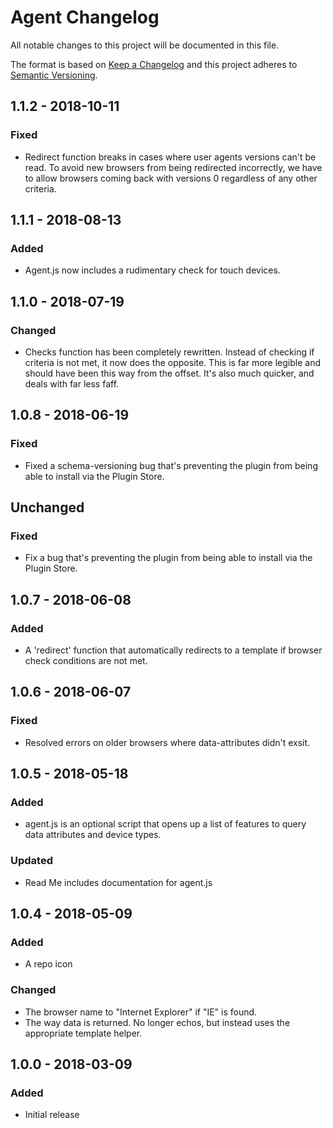 # Agent Changelog

All notable changes to this project will be documented in this file.

The format is based on [Keep a Changelog](http://keepachangelog.com/) and this project adheres to [Semantic Versioning](http://semver.org/).

## 1.1.2 - 2018-10-11
### Fixed
- Redirect function breaks in cases where user agents versions can't be read. To avoid new browsers from being redirected incorrectly, we have to allow browsers coming back with versions 0 regardless of any other criteria.

## 1.1.1 - 2018-08-13
### Added
- Agent.js now includes a rudimentary check for touch devices.


## 1.1.0 - 2018-07-19
### Changed
- Checks function has been completely rewritten. Instead of checking if criteria is not met, it now does the opposite. This is far more legible and should have been this way from the offset. It's also much quicker, and deals with far less faff.

## 1.0.8 - 2018-06-19
### Fixed
- Fixed a schema-versioning bug that's preventing the plugin from being able to install via the Plugin Store.

## Unchanged
### Fixed
- Fix a bug that's preventing the plugin from being able to install via the Plugin Store.

## 1.0.7 - 2018-06-08
### Added
-  A 'redirect' function that automatically redirects to a template if browser check conditions are not met.

## 1.0.6 - 2018-06-07
### Fixed
- Resolved errors on older browsers where data-attributes didn't exsit.

## 1.0.5 - 2018-05-18
### Added
- agent.js is an optional script that opens up a list of features to query data attributes and device types.

### Updated
- Read Me includes documentation for agent.js

## 1.0.4 - 2018-05-09
### Added
- A repo icon

### Changed
- The browser name to "Internet Explorer" if "IE" is found.
- The way data is returned. No longer echos, but instead uses the appropriate template helper.

## 1.0.0 - 2018-03-09
### Added
- Initial release
